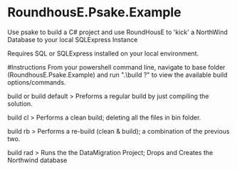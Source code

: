 # RoundhousE.Psake.Example
Use psake to build a C# project and use RoundHousE to 'kick' a NorthWind Database to your local SQLExpress Instance

Requires SQL or SQLExpress installed on your local environment.

#Instructions
From your powershell command line, navigate to base folder (RoundhousE.Psake.Example) and run ".\build ?" to view the available build options/commands.

build  or build default > Preforms a regular build by just compiling the solution.

build cl > Performs a clean build; deleting all the files in bin folder.

build rb > Performs a re-build (clean & build); a combination of the previous two.

build rad > Runs the the DataMigration Project; Drops and Creates the Northwind database
